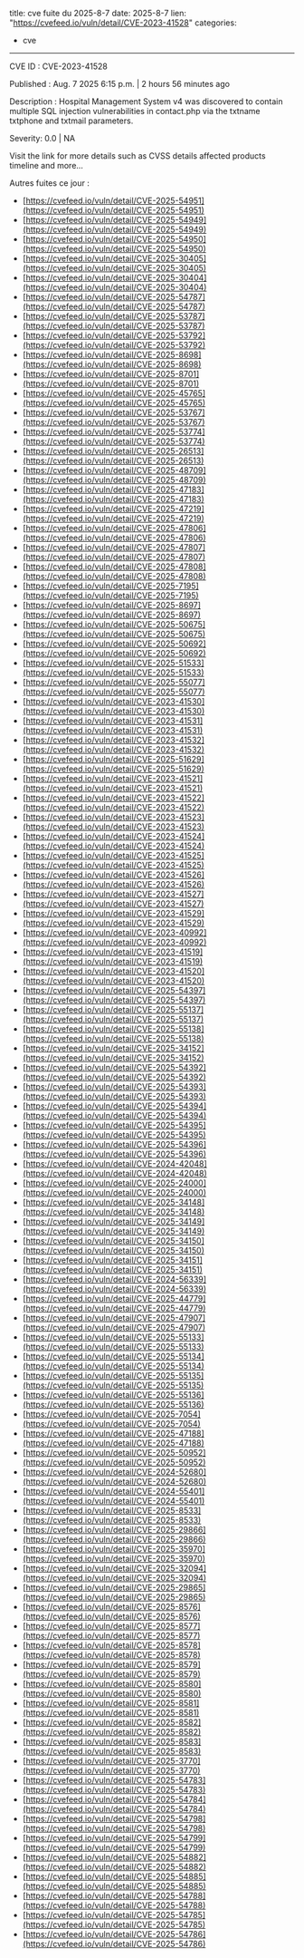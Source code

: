  
title: cve fuite du 2025-8-7
date: 2025-8-7
lien: "https://cvefeed.io/vuln/detail/CVE-2023-41528"
categories:
  - cve
---

CVE ID : CVE-2023-41528

Published :  Aug. 7
2025
6:15 p.m. | 2 hours
56 minutes ago

Description : Hospital Management System v4 was discovered to contain multiple SQL injection vulnerabilities in contact.php via the txtname
txtphone
and txtmail parameters.

Severity: 0.0 | NA

Visit the link for more details
such as CVSS details
affected products
timeline
and more...


Autres fuites ce jour :
- [https://cvefeed.io/vuln/detail/CVE-2025-54951](https://cvefeed.io/vuln/detail/CVE-2025-54951)
- [https://cvefeed.io/vuln/detail/CVE-2025-54949](https://cvefeed.io/vuln/detail/CVE-2025-54949)
- [https://cvefeed.io/vuln/detail/CVE-2025-54950](https://cvefeed.io/vuln/detail/CVE-2025-54950)
- [https://cvefeed.io/vuln/detail/CVE-2025-30405](https://cvefeed.io/vuln/detail/CVE-2025-30405)
- [https://cvefeed.io/vuln/detail/CVE-2025-30404](https://cvefeed.io/vuln/detail/CVE-2025-30404)
- [https://cvefeed.io/vuln/detail/CVE-2025-54787](https://cvefeed.io/vuln/detail/CVE-2025-54787)
- [https://cvefeed.io/vuln/detail/CVE-2025-53787](https://cvefeed.io/vuln/detail/CVE-2025-53787)
- [https://cvefeed.io/vuln/detail/CVE-2025-53792](https://cvefeed.io/vuln/detail/CVE-2025-53792)
- [https://cvefeed.io/vuln/detail/CVE-2025-8698](https://cvefeed.io/vuln/detail/CVE-2025-8698)
- [https://cvefeed.io/vuln/detail/CVE-2025-8701](https://cvefeed.io/vuln/detail/CVE-2025-8701)
- [https://cvefeed.io/vuln/detail/CVE-2025-45765](https://cvefeed.io/vuln/detail/CVE-2025-45765)
- [https://cvefeed.io/vuln/detail/CVE-2025-53767](https://cvefeed.io/vuln/detail/CVE-2025-53767)
- [https://cvefeed.io/vuln/detail/CVE-2025-53774](https://cvefeed.io/vuln/detail/CVE-2025-53774)
- [https://cvefeed.io/vuln/detail/CVE-2025-26513](https://cvefeed.io/vuln/detail/CVE-2025-26513)
- [https://cvefeed.io/vuln/detail/CVE-2025-48709](https://cvefeed.io/vuln/detail/CVE-2025-48709)
- [https://cvefeed.io/vuln/detail/CVE-2025-47183](https://cvefeed.io/vuln/detail/CVE-2025-47183)
- [https://cvefeed.io/vuln/detail/CVE-2025-47219](https://cvefeed.io/vuln/detail/CVE-2025-47219)
- [https://cvefeed.io/vuln/detail/CVE-2025-47806](https://cvefeed.io/vuln/detail/CVE-2025-47806)
- [https://cvefeed.io/vuln/detail/CVE-2025-47807](https://cvefeed.io/vuln/detail/CVE-2025-47807)
- [https://cvefeed.io/vuln/detail/CVE-2025-47808](https://cvefeed.io/vuln/detail/CVE-2025-47808)
- [https://cvefeed.io/vuln/detail/CVE-2025-7195](https://cvefeed.io/vuln/detail/CVE-2025-7195)
- [https://cvefeed.io/vuln/detail/CVE-2025-8697](https://cvefeed.io/vuln/detail/CVE-2025-8697)
- [https://cvefeed.io/vuln/detail/CVE-2025-50675](https://cvefeed.io/vuln/detail/CVE-2025-50675)
- [https://cvefeed.io/vuln/detail/CVE-2025-50692](https://cvefeed.io/vuln/detail/CVE-2025-50692)
- [https://cvefeed.io/vuln/detail/CVE-2025-51533](https://cvefeed.io/vuln/detail/CVE-2025-51533)
- [https://cvefeed.io/vuln/detail/CVE-2025-55077](https://cvefeed.io/vuln/detail/CVE-2025-55077)
- [https://cvefeed.io/vuln/detail/CVE-2023-41530](https://cvefeed.io/vuln/detail/CVE-2023-41530)
- [https://cvefeed.io/vuln/detail/CVE-2023-41531](https://cvefeed.io/vuln/detail/CVE-2023-41531)
- [https://cvefeed.io/vuln/detail/CVE-2023-41532](https://cvefeed.io/vuln/detail/CVE-2023-41532)
- [https://cvefeed.io/vuln/detail/CVE-2025-51629](https://cvefeed.io/vuln/detail/CVE-2025-51629)
- [https://cvefeed.io/vuln/detail/CVE-2023-41521](https://cvefeed.io/vuln/detail/CVE-2023-41521)
- [https://cvefeed.io/vuln/detail/CVE-2023-41522](https://cvefeed.io/vuln/detail/CVE-2023-41522)
- [https://cvefeed.io/vuln/detail/CVE-2023-41523](https://cvefeed.io/vuln/detail/CVE-2023-41523)
- [https://cvefeed.io/vuln/detail/CVE-2023-41524](https://cvefeed.io/vuln/detail/CVE-2023-41524)
- [https://cvefeed.io/vuln/detail/CVE-2023-41525](https://cvefeed.io/vuln/detail/CVE-2023-41525)
- [https://cvefeed.io/vuln/detail/CVE-2023-41526](https://cvefeed.io/vuln/detail/CVE-2023-41526)
- [https://cvefeed.io/vuln/detail/CVE-2023-41527](https://cvefeed.io/vuln/detail/CVE-2023-41527)
- [https://cvefeed.io/vuln/detail/CVE-2023-41529](https://cvefeed.io/vuln/detail/CVE-2023-41529)
- [https://cvefeed.io/vuln/detail/CVE-2023-40992](https://cvefeed.io/vuln/detail/CVE-2023-40992)
- [https://cvefeed.io/vuln/detail/CVE-2023-41519](https://cvefeed.io/vuln/detail/CVE-2023-41519)
- [https://cvefeed.io/vuln/detail/CVE-2023-41520](https://cvefeed.io/vuln/detail/CVE-2023-41520)
- [https://cvefeed.io/vuln/detail/CVE-2025-54397](https://cvefeed.io/vuln/detail/CVE-2025-54397)
- [https://cvefeed.io/vuln/detail/CVE-2025-55137](https://cvefeed.io/vuln/detail/CVE-2025-55137)
- [https://cvefeed.io/vuln/detail/CVE-2025-55138](https://cvefeed.io/vuln/detail/CVE-2025-55138)
- [https://cvefeed.io/vuln/detail/CVE-2025-34152](https://cvefeed.io/vuln/detail/CVE-2025-34152)
- [https://cvefeed.io/vuln/detail/CVE-2025-54392](https://cvefeed.io/vuln/detail/CVE-2025-54392)
- [https://cvefeed.io/vuln/detail/CVE-2025-54393](https://cvefeed.io/vuln/detail/CVE-2025-54393)
- [https://cvefeed.io/vuln/detail/CVE-2025-54394](https://cvefeed.io/vuln/detail/CVE-2025-54394)
- [https://cvefeed.io/vuln/detail/CVE-2025-54395](https://cvefeed.io/vuln/detail/CVE-2025-54395)
- [https://cvefeed.io/vuln/detail/CVE-2025-54396](https://cvefeed.io/vuln/detail/CVE-2025-54396)
- [https://cvefeed.io/vuln/detail/CVE-2024-42048](https://cvefeed.io/vuln/detail/CVE-2024-42048)
- [https://cvefeed.io/vuln/detail/CVE-2025-24000](https://cvefeed.io/vuln/detail/CVE-2025-24000)
- [https://cvefeed.io/vuln/detail/CVE-2025-34148](https://cvefeed.io/vuln/detail/CVE-2025-34148)
- [https://cvefeed.io/vuln/detail/CVE-2025-34149](https://cvefeed.io/vuln/detail/CVE-2025-34149)
- [https://cvefeed.io/vuln/detail/CVE-2025-34150](https://cvefeed.io/vuln/detail/CVE-2025-34150)
- [https://cvefeed.io/vuln/detail/CVE-2025-34151](https://cvefeed.io/vuln/detail/CVE-2025-34151)
- [https://cvefeed.io/vuln/detail/CVE-2024-56339](https://cvefeed.io/vuln/detail/CVE-2024-56339)
- [https://cvefeed.io/vuln/detail/CVE-2025-44779](https://cvefeed.io/vuln/detail/CVE-2025-44779)
- [https://cvefeed.io/vuln/detail/CVE-2025-47907](https://cvefeed.io/vuln/detail/CVE-2025-47907)
- [https://cvefeed.io/vuln/detail/CVE-2025-55133](https://cvefeed.io/vuln/detail/CVE-2025-55133)
- [https://cvefeed.io/vuln/detail/CVE-2025-55134](https://cvefeed.io/vuln/detail/CVE-2025-55134)
- [https://cvefeed.io/vuln/detail/CVE-2025-55135](https://cvefeed.io/vuln/detail/CVE-2025-55135)
- [https://cvefeed.io/vuln/detail/CVE-2025-55136](https://cvefeed.io/vuln/detail/CVE-2025-55136)
- [https://cvefeed.io/vuln/detail/CVE-2025-7054](https://cvefeed.io/vuln/detail/CVE-2025-7054)
- [https://cvefeed.io/vuln/detail/CVE-2025-47188](https://cvefeed.io/vuln/detail/CVE-2025-47188)
- [https://cvefeed.io/vuln/detail/CVE-2025-50952](https://cvefeed.io/vuln/detail/CVE-2025-50952)
- [https://cvefeed.io/vuln/detail/CVE-2024-52680](https://cvefeed.io/vuln/detail/CVE-2024-52680)
- [https://cvefeed.io/vuln/detail/CVE-2024-55401](https://cvefeed.io/vuln/detail/CVE-2024-55401)
- [https://cvefeed.io/vuln/detail/CVE-2025-8533](https://cvefeed.io/vuln/detail/CVE-2025-8533)
- [https://cvefeed.io/vuln/detail/CVE-2025-29866](https://cvefeed.io/vuln/detail/CVE-2025-29866)
- [https://cvefeed.io/vuln/detail/CVE-2025-35970](https://cvefeed.io/vuln/detail/CVE-2025-35970)
- [https://cvefeed.io/vuln/detail/CVE-2025-32094](https://cvefeed.io/vuln/detail/CVE-2025-32094)
- [https://cvefeed.io/vuln/detail/CVE-2025-29865](https://cvefeed.io/vuln/detail/CVE-2025-29865)
- [https://cvefeed.io/vuln/detail/CVE-2025-8576](https://cvefeed.io/vuln/detail/CVE-2025-8576)
- [https://cvefeed.io/vuln/detail/CVE-2025-8577](https://cvefeed.io/vuln/detail/CVE-2025-8577)
- [https://cvefeed.io/vuln/detail/CVE-2025-8578](https://cvefeed.io/vuln/detail/CVE-2025-8578)
- [https://cvefeed.io/vuln/detail/CVE-2025-8579](https://cvefeed.io/vuln/detail/CVE-2025-8579)
- [https://cvefeed.io/vuln/detail/CVE-2025-8580](https://cvefeed.io/vuln/detail/CVE-2025-8580)
- [https://cvefeed.io/vuln/detail/CVE-2025-8581](https://cvefeed.io/vuln/detail/CVE-2025-8581)
- [https://cvefeed.io/vuln/detail/CVE-2025-8582](https://cvefeed.io/vuln/detail/CVE-2025-8582)
- [https://cvefeed.io/vuln/detail/CVE-2025-8583](https://cvefeed.io/vuln/detail/CVE-2025-8583)
- [https://cvefeed.io/vuln/detail/CVE-2025-3770](https://cvefeed.io/vuln/detail/CVE-2025-3770)
- [https://cvefeed.io/vuln/detail/CVE-2025-54783](https://cvefeed.io/vuln/detail/CVE-2025-54783)
- [https://cvefeed.io/vuln/detail/CVE-2025-54784](https://cvefeed.io/vuln/detail/CVE-2025-54784)
- [https://cvefeed.io/vuln/detail/CVE-2025-54798](https://cvefeed.io/vuln/detail/CVE-2025-54798)
- [https://cvefeed.io/vuln/detail/CVE-2025-54799](https://cvefeed.io/vuln/detail/CVE-2025-54799)
- [https://cvefeed.io/vuln/detail/CVE-2025-54882](https://cvefeed.io/vuln/detail/CVE-2025-54882)
- [https://cvefeed.io/vuln/detail/CVE-2025-54885](https://cvefeed.io/vuln/detail/CVE-2025-54885)
- [https://cvefeed.io/vuln/detail/CVE-2025-54788](https://cvefeed.io/vuln/detail/CVE-2025-54788)
- [https://cvefeed.io/vuln/detail/CVE-2025-54785](https://cvefeed.io/vuln/detail/CVE-2025-54785)
- [https://cvefeed.io/vuln/detail/CVE-2025-54786](https://cvefeed.io/vuln/detail/CVE-2025-54786)
